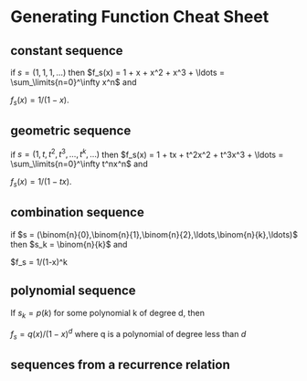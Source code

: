# Generating Function Cheat Sheet

## constant sequence
if $s=(1,1,1,\ldots)$ then $f_s(x) = 1 + x + x^2 + x^3 + \ldots = \sum_\limits{n=0}^\infty x^n$ and 

$f_s(x) = 1/(1-x)$.

## geometric sequence
if $s = (1,t,t^2,t^3,\ldots, t^k,\ldots)$ then  $f_s(x) = 1 + tx + t^2x^2 + t^3x^3 + \ldots = \sum_\limits{n=0}^\infty t^nx^n$ and 

$f_s(x) = 1/(1-tx)$.

## combination sequence
if $s = (\binom{n}{0},\binom{n}{1},\binom{n}{2},\ldots,\binom{n}{k},\ldots)$ then $s_k = \binom{n}{k}$ and

$f_s = 1/(1-x)^k

## polynomial sequence
If $s_k=p(k)$ for some polynomial k of degree d, then

$f_s = q(x)/(1-x)^d$ where q is a polynomial of degree less than $d$


## sequences from a recurrence relation
